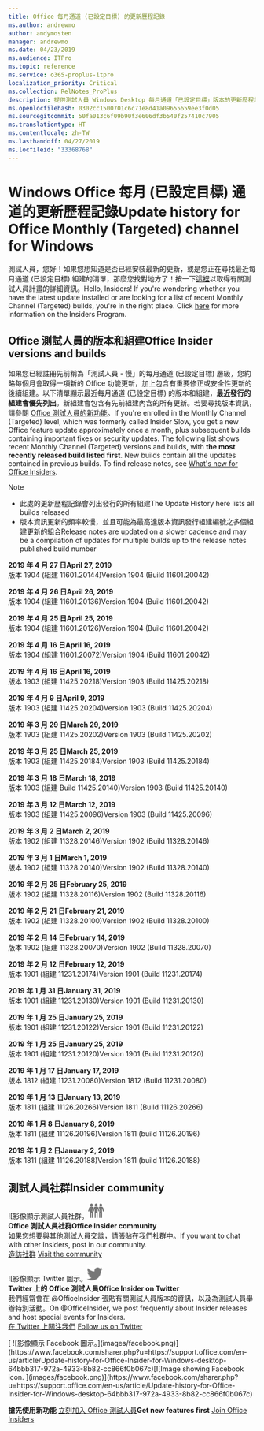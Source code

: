 ```yaml
---
title: Office 每月通道 (已設定目標) 的更新歷程記錄
ms.author: andrewmo
author: andymosten
manager: andrewmo
ms.date: 04/23/2019
ms.audience: ITPro
ms.topic: reference
ms.service: o365-proplus-itpro
localization_priority: Critical
ms.collection: RelNotes_ProPlus
description: 提供測試人員 Windows Desktop 每月通道「已設定目標」版本的更新歷程記錄
ms.openlocfilehash: 0302cc1500701c6c71e8d41a09655659ee3f0d05
ms.sourcegitcommit: 50fa013c6f09b90f3e606df3b540f257410c7905
ms.translationtype: HT
ms.contentlocale: zh-TW
ms.lasthandoff: 04/27/2019
ms.locfileid: "33368768"
---
```

# <a name="update-history-for-office-monthly-targeted-channel-for-windows"></a><span data-ttu-id="e100b-103">Windows Office 每月 (已設定目標) 通道的更新歷程記錄</span><span class="sxs-lookup"><span data-stu-id="e100b-103">Update history for Office Monthly (Targeted) channel for Windows</span></span>

<span data-ttu-id="e100b-p101">測試人員，您好！如果您想知道是否已經安裝最新的更新，或是您正在尋找最近每月通道 (已設定目標) 組建的清單，那麼您找對地方了！按一下[這裡](https://insider.office.com/)以取得有關測試人員計畫的詳細資訊。</span><span class="sxs-lookup"><span data-stu-id="e100b-p101">Hello, Insiders! If you're wondering whether you have the latest update installed or are looking for a list of recent Monthly Channel (Targeted) builds, you're in the right place. Click [here](https://insider.office.com/) for more information on the Insiders Program.</span></span>

## <a name="office-insider-versions-and-builds"></a><span data-ttu-id="e100b-107">Office 測試人員的版本和組建</span><span class="sxs-lookup"><span data-stu-id="e100b-107">Office Insider versions and builds</span></span>

<span data-ttu-id="e100b-p102">如果您已經註冊先前稱為「測試人員 - 慢」的每月通道 (已設定目標) 層級，您約略每個月會取得一項新的 Office 功能更新，加上包含有重要修正或安全性更新的後續組建。以下清單顯示最近每月通道 (已設定目標) 的版本和組建，**最近發行的組建會優先列出**。新組建會包含有先前組建內含的所有更新。若要尋找版本資訊，請參閱 [Office 測試人員的新功能](https://support.office.com/zh-TW/article/what-s-new-for-office-insiders-c152d1e2-96ff-4ce9-8c14-e74e13847a24)。</span><span class="sxs-lookup"><span data-stu-id="e100b-p102">If you're enrolled in the Monthly Channel (Targeted) level, which was formerly called Insider Slow, you get a new Office feature update approximately once a month, plus subsequent builds containing important fixes or security updates. The following list shows recent Monthly Channel (Targeted) versions and builds, with **the most recently released build listed first**. New builds contain all the updates contained in previous builds. To find release notes, see [What's new for Office Insiders](https://support.office.com/zh-TW/article/what-s-new-for-office-insiders-c152d1e2-96ff-4ce9-8c14-e74e13847a24).</span></span>

> [!NOTE]
> - <span data-ttu-id="e100b-112">此處的更新歷程記錄會列出發行的所有組建</span><span class="sxs-lookup"><span data-stu-id="e100b-112">The Update History here lists all builds released</span></span>
> - <span data-ttu-id="e100b-113">版本資訊更新的頻率較慢，並且可能為最高達版本資訊發行組建編號之多個組建更新的組合</span><span class="sxs-lookup"><span data-stu-id="e100b-113">Release notes are updated on a slower cadence and may be a compilation of updates for multiple builds up to the release notes published build number</span></span>

[//]: # (請勿移除)

<span data-ttu-id="e100b-115">**2019 年 4 月 27 日**</span><span class="sxs-lookup"><span data-stu-id="e100b-115">**April 27, 2019**</span></span><br/>
<span data-ttu-id="e100b-116">版本 1904 (組建 11601.20144)</span><span class="sxs-lookup"><span data-stu-id="e100b-116">Version 1904 (Build 11601.20042)</span></span><br/>

<span data-ttu-id="e100b-117">**2019 年 4 月 26 日**</span><span class="sxs-lookup"><span data-stu-id="e100b-117">**April 26, 2019**</span></span><br/>
<span data-ttu-id="e100b-118">版本 1904 (組建 11601.20136)</span><span class="sxs-lookup"><span data-stu-id="e100b-118">Version 1904 (Build 11601.20042)</span></span><br/>

<span data-ttu-id="e100b-119">**2019 年 4 月 25 日**</span><span class="sxs-lookup"><span data-stu-id="e100b-119">**April 25, 2019**</span></span><br/>
<span data-ttu-id="e100b-120">版本 1904 (組建 11601.20126)</span><span class="sxs-lookup"><span data-stu-id="e100b-120">Version 1904 (Build 11601.20042)</span></span><br/>

<span data-ttu-id="e100b-121">**2019 年 4 月 16 日**</span><span class="sxs-lookup"><span data-stu-id="e100b-121">**April 16, 2019**</span></span><br/>
<span data-ttu-id="e100b-122">版本 1904 (組建 11601.20072)</span><span class="sxs-lookup"><span data-stu-id="e100b-122">Version 1904 (Build 11601.20042)</span></span><br/>

<span data-ttu-id="e100b-123">**2019 年 4 月 16 日**</span><span class="sxs-lookup"><span data-stu-id="e100b-123">**April 16, 2019**</span></span><br/>
<span data-ttu-id="e100b-124">版本 1903 (組建 11425.20218)</span><span class="sxs-lookup"><span data-stu-id="e100b-124">Version 1903 (Build 11425.20218)</span></span><br/>

<span data-ttu-id="e100b-125">**2019 年 4 月 9 日**</span><span class="sxs-lookup"><span data-stu-id="e100b-125">**April 9, 2019**</span></span><br/>
<span data-ttu-id="e100b-126">版本 1903 (組建 11425.20204)</span><span class="sxs-lookup"><span data-stu-id="e100b-126">Version 1903 (Build 11425.20204)</span></span><br/>

<span data-ttu-id="e100b-127">**2019 年 3 月 29 日**</span><span class="sxs-lookup"><span data-stu-id="e100b-127">**March 29, 2019**</span></span><br/> <span data-ttu-id="e100b-128">版本 1903 (組建 11425.20202)</span><span class="sxs-lookup"><span data-stu-id="e100b-128">Version 1903 (Build 11425.20202)</span></span><br/>

<span data-ttu-id="e100b-129">**2019 年 3 月 25 日**</span><span class="sxs-lookup"><span data-stu-id="e100b-129">**March 25, 2019**</span></span><br/> <span data-ttu-id="e100b-130">版本 1903 (組建 11425.20184)</span><span class="sxs-lookup"><span data-stu-id="e100b-130">Version 1903 (Build 11425.20184)</span></span><br/>

<span data-ttu-id="e100b-131">**2019 年 3 月 18 日**</span><span class="sxs-lookup"><span data-stu-id="e100b-131">**March 18, 2019**</span></span><br/> <span data-ttu-id="e100b-132">版本 1903 (組建 Build 11425.20140)</span><span class="sxs-lookup"><span data-stu-id="e100b-132">Version 1903 (Build 11425.20140)</span></span><br/>

<span data-ttu-id="e100b-133">**2019 年 3 月 12 日**</span><span class="sxs-lookup"><span data-stu-id="e100b-133">**March 12, 2019**</span></span><br/> <span data-ttu-id="e100b-134">版本 1903 (組建 11425.20096)</span><span class="sxs-lookup"><span data-stu-id="e100b-134">Version 1903 (Build 11425.20096)</span></span><br/>

<span data-ttu-id="e100b-135">**2019 年 3 月 2 日**</span><span class="sxs-lookup"><span data-stu-id="e100b-135">**March 2, 2019**</span></span><br/> <span data-ttu-id="e100b-136">版本 1902 (組建 11328.20146)</span><span class="sxs-lookup"><span data-stu-id="e100b-136">Version 1902 (Build 11328.20146)</span></span><br/>

<span data-ttu-id="e100b-137">**2019 年 3 月 1 日**</span><span class="sxs-lookup"><span data-stu-id="e100b-137">**March 1, 2019**</span></span><br/> <span data-ttu-id="e100b-138">版本 1902 (組建 11328.20140)</span><span class="sxs-lookup"><span data-stu-id="e100b-138">Version 1902 (Build 11328.20140)</span></span><br/>

<span data-ttu-id="e100b-139">**2019 年 2 月 25 日**</span><span class="sxs-lookup"><span data-stu-id="e100b-139">**February 25, 2019**</span></span><br/> <span data-ttu-id="e100b-140">版本 1902 (組建 11328.20116)</span><span class="sxs-lookup"><span data-stu-id="e100b-140">Version 1902 (Build 11328.20116)</span></span><br/>

<span data-ttu-id="e100b-141">**2019 年 2 月 21 日**</span><span class="sxs-lookup"><span data-stu-id="e100b-141">**February 21, 2019**</span></span><br/> <span data-ttu-id="e100b-142">版本 1902 (組建 11328.20100)</span><span class="sxs-lookup"><span data-stu-id="e100b-142">Version 1902 (Build 11328.20100)</span></span><br/>

<span data-ttu-id="e100b-143">**2019 年 2 月 14 日**</span><span class="sxs-lookup"><span data-stu-id="e100b-143">**February 14, 2019**</span></span><br/> <span data-ttu-id="e100b-144">版本 1902 (組建 11328.20070)</span><span class="sxs-lookup"><span data-stu-id="e100b-144">Version 1902 (Build 11328.20070)</span></span><br/>

<span data-ttu-id="e100b-145">**2019 年 2 月 12 日**</span><span class="sxs-lookup"><span data-stu-id="e100b-145">**February 12, 2019**</span></span><br/> <span data-ttu-id="e100b-146">版本 1901 (組建 11231.20174)</span><span class="sxs-lookup"><span data-stu-id="e100b-146">Version 1901 (Build 11231.20174)</span></span><br/>

<span data-ttu-id="e100b-147">**2019 年 1 月 31 日**</span><span class="sxs-lookup"><span data-stu-id="e100b-147">**January 31, 2019**</span></span><br/> <span data-ttu-id="e100b-148">版本 1901 (組建 11231.20130)</span><span class="sxs-lookup"><span data-stu-id="e100b-148">Version 1901 (Build 11231.20130)</span></span><br/> 

<span data-ttu-id="e100b-149">**2019 年 1 月 25 日**</span><span class="sxs-lookup"><span data-stu-id="e100b-149">**January 25, 2019**</span></span><br/> <span data-ttu-id="e100b-150">版本 1901 (組建 11231.20122)</span><span class="sxs-lookup"><span data-stu-id="e100b-150">Version 1901 (Build 11231.20122)</span></span><br/> 

<span data-ttu-id="e100b-151">**2019 年 1 月 25 日**</span><span class="sxs-lookup"><span data-stu-id="e100b-151">**January 25, 2019**</span></span><br/> <span data-ttu-id="e100b-152">版本 1901 (組建 11231.20120)</span><span class="sxs-lookup"><span data-stu-id="e100b-152">Version 1901 (Build 11231.20120)</span></span><br/> 

<span data-ttu-id="e100b-153">**2019 年 1 月 17 日**</span><span class="sxs-lookup"><span data-stu-id="e100b-153">**January 17, 2019**</span></span><br/> <span data-ttu-id="e100b-154">版本 1812 (組建 11231.20080)</span><span class="sxs-lookup"><span data-stu-id="e100b-154">Version 1812 (Build 11231.20080)</span></span><br/> 

<span data-ttu-id="e100b-155">**2019 年 1 月 13 日**</span><span class="sxs-lookup"><span data-stu-id="e100b-155">**January 13, 2019**</span></span><br/> <span data-ttu-id="e100b-156">版本 1811 (組建 11126.20266)</span><span class="sxs-lookup"><span data-stu-id="e100b-156">Version 1811 (Build 11126.20266)</span></span><br/>

<span data-ttu-id="e100b-157">**2019 年 1 月 8 日**</span><span class="sxs-lookup"><span data-stu-id="e100b-157">**January 8, 2019**</span></span><br/> <span data-ttu-id="e100b-158">版本 1811 (組建 11126.20196)</span><span class="sxs-lookup"><span data-stu-id="e100b-158">Version 1811 (build 11126.20196)</span></span><br/> 

<span data-ttu-id="e100b-159">**2019 年 1 月 2 日**</span><span class="sxs-lookup"><span data-stu-id="e100b-159">**January 2, 2019**</span></span><br/> <span data-ttu-id="e100b-160">版本 1811 (組建 11126.20188)</span><span class="sxs-lookup"><span data-stu-id="e100b-160">Version 1811 (build 11126.20188)</span></span><br/> 


## <a name="insider-community"></a><span data-ttu-id="e100b-161">測試人員社群</span><span class="sxs-lookup"><span data-stu-id="e100b-161">Insider community</span></span>

<span data-ttu-id="e100b-162">![影像顯示測試人員社群。</span><span class="sxs-lookup"><span data-stu-id="e100b-162">![Image showing insider community.</span></span> ](images/insidercommunity.png)<br/>
<span data-ttu-id="e100b-163">**Office 測試人員社群**</span><span class="sxs-lookup"><span data-stu-id="e100b-163">**Office Insider community**</span></span><br/> <span data-ttu-id="e100b-164">如果您想要與其他測試人員交談，請張貼在我們社群中。</span><span class="sxs-lookup"><span data-stu-id="e100b-164">If you want to chat with other Insiders, post in our community.</span></span><br/><span data-ttu-id="e100b-165"> 
[造訪社群](https://go.microsoft.com/fwlink/?linkid=843493)</span><span class="sxs-lookup"><span data-stu-id="e100b-165"> 
[Visit the community](https://go.microsoft.com/fwlink/?linkid=843493)</span></span><br/> 

<span data-ttu-id="e100b-166">![影像顯示 Twitter 圖示。</span><span class="sxs-lookup"><span data-stu-id="e100b-166">![Image showing twitter icon.</span></span> ](images/twitter.png)<br/>
<span data-ttu-id="e100b-167">**Twitter 上的 Office 測試人員**</span><span class="sxs-lookup"><span data-stu-id="e100b-167">**Office Insider on Twitter**</span></span><br/> <span data-ttu-id="e100b-168">我們經常會在 @OfficeInsider 張貼有關測試人員版本的資訊，以及為測試人員舉辦特別活動。</span><span class="sxs-lookup"><span data-stu-id="e100b-168">On @OfficeInsider, we post frequently about Insider releases and host special events for Insiders.</span></span><br/><span data-ttu-id="e100b-169"> 
[在 Twitter 上關注我們](https://go.microsoft.com/fwlink/?linkid=717717)</span><span class="sxs-lookup"><span data-stu-id="e100b-169"> 
[Follow us on Twitter](https://go.microsoft.com/fwlink/?linkid=717717)</span></span><br/> 

<span data-ttu-id="e100b-170">
  [
  ![影像顯示 Facebook 圖示。](images/facebook.png)](https://www.facebook.com/sharer.php?u=https://support.office.com/en-us/article/Update-history-for-Office-Insider-for-Windows-desktop-64bbb317-972a-4933-8b82-cc866f0b067c)</span><span class="sxs-lookup"><span data-stu-id="e100b-170">[![Image showing Facebook icon. ](images/facebook.png)](https://www.facebook.com/sharer.php?u=https://support.office.com/en-us/article/Update-history-for-Office-Insider-for-Windows-desktop-64bbb317-972a-4933-8b82-cc866f0b067c)</span></span>       


<span data-ttu-id="e100b-171">**搶先使用新功能**
[立刻加入 Office 測試人員](https://insider.office.com/)</span><span class="sxs-lookup"><span data-stu-id="e100b-171">**Get new features first**
[Join Office Insiders](https://insider.office.com/)</span></span>

